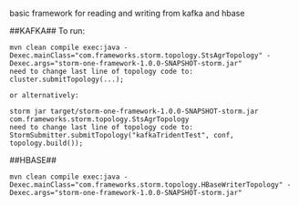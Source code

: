 basic framework for reading and writing from kafka and hbase

##KAFKA##
    To run:

    mvn clean compile exec:java -Dexec.mainClass="com.frameworks.storm.topology.StsAgrTopology" -Dexec.args="storm-one-framework-1.0.0-SNAPSHOT-storm.jar"
    need to change last line of topology code to: cluster.submitTopology(...);

    or alternatively:

    storm jar target/storm-one-framework-1.0.0-SNAPSHOT-storm.jar com.frameworks.storm.topology.StsAgrTopology
    need to change last line of topology code to: StormSubmitter.submitTopology("kafkaTridentTest", conf, topology.build());

##HBASE##

    mvn clean compile exec:java -Dexec.mainClass="com.frameworks.storm.topology.HBaseWriterTopology" -Dexec.args="storm-one-framework-1.0.0-SNAPSHOT-storm.jar"


